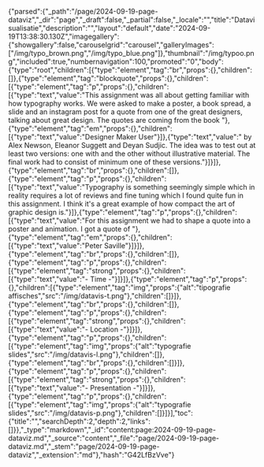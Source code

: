 {"parsed":{"_path":"/page/2024-09-19-page-dataviz","_dir":"page","_draft":false,"_partial":false,"_locale":"","title":"Datavisualisatie","description":"","layout":"default","date":"2024-09-19T13:38:30.130Z","imagegallery":{"showgallery":false,"carouselgrid":"carousel","galleryImages":["/img/typo_brown.png","/img/typo_blue.png"]},"thumbnail":"/img/typoo.png","included":true,"numbernavigation":100,"promoted":"0","body":{"type":"root","children":[{"type":"element","tag":"br","props":{},"children":[]},{"type":"element","tag":"blockquote","props":{},"children":[{"type":"element","tag":"p","props":{},"children":[{"type":"text","value":"This assignment was all about getting familiar with how typography works. We were asked to make a poster, a book spread, a slide and an instagram post for a quote from one of the great designers, talking about great design. The quotes are coming from the book "},{"type":"element","tag":"em","props":{},"children":[{"type":"text","value":"Designer Maker User"}]},{"type":"text","value":" by Alex Newson, Eleanor Suggett and Deyan Sudjic. The idea was to test out at least two versions: one with and the other without illustrative material. The final work had to consist of minimum one of these versions."}]}]},{"type":"element","tag":"br","props":{},"children":[]},{"type":"element","tag":"p","props":{},"children":[{"type":"text","value":"Typography is something seemingly simple which in reality requires a lot of reviews and fine tuning which I found quite fun in this assignment. I think it's a great example of how compact the art of graphic design is."}]},{"type":"element","tag":"p","props":{},"children":[{"type":"text","value":"For this assignment we had to shape a quote into a poster and animation. I got a quote of "},{"type":"element","tag":"em","props":{},"children":[{"type":"text","value":"Peter Saville"}]}]},{"type":"element","tag":"br","props":{},"children":[]},{"type":"element","tag":"p","props":{},"children":[{"type":"element","tag":"strong","props":{},"children":[{"type":"text","value":"- Time -"}]}]},{"type":"element","tag":"p","props":{},"children":[{"type":"element","tag":"img","props":{"alt":"tipografie affisches","src":"/img/datavis-t.png"},"children":[]}]},{"type":"element","tag":"br","props":{},"children":[]},{"type":"element","tag":"p","props":{},"children":[{"type":"element","tag":"strong","props":{},"children":[{"type":"text","value":"- Location -"}]}]},{"type":"element","tag":"p","props":{},"children":[{"type":"element","tag":"img","props":{"alt":"typografie slides","src":"/img/datavis-l.png"},"children":[]},{"type":"element","tag":"br","props":{},"children":[]}]},{"type":"element","tag":"p","props":{},"children":[{"type":"element","tag":"strong","props":{},"children":[{"type":"text","value":"- Presentation -"}]}]},{"type":"element","tag":"p","props":{},"children":[{"type":"element","tag":"img","props":{"alt":"typografie slides","src":"/img/datavis-p.png"},"children":[]}]}],"toc":{"title":"","searchDepth":2,"depth":2,"links":[]}},"_type":"markdown","_id":"content:page:2024-09-19-page-dataviz.md","_source":"content","_file":"page/2024-09-19-page-dataviz.md","_stem":"page/2024-09-19-page-dataviz","_extension":"md"},"hash":"G42LfBzVve"}